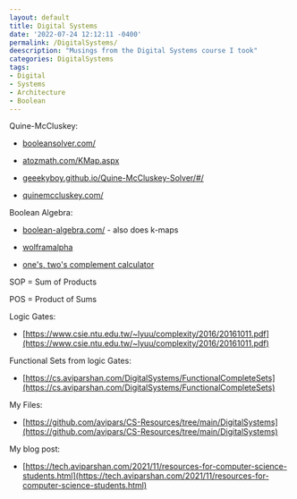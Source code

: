 ```yaml
---
layout: default
title: Digital Systems
date: '2022-07-24 12:12:11 -0400'
permalink: /DigitalSystems/
deescription: "Musings from the Digital Systems course I took"
categories: DigitalSystems
tags:
- Digital
- Systems
- Architecture 
- Boolean
---
```


Quine-McCluskey:

* [booleansolver.com/](http://www.booleansolver.com/)

* [atozmath.com/KMap.aspx](https://atozmath.com/KMap.aspx?q=quine&q1=0%2c1%2c2%2c3%2c4%2c6%2c8%2c9%2c10%2c11%2c12%2c14%2c21%2c23%2c29%2c31%60%60v%2c+w%2cx%2cy%2cz%601&do=1#PrevPart)

* [geeekyboy.github.io/Quine-McCluskey-Solver/#/](https://geeekyboy.github.io/Quine-McCluskey-Solver/#/) 

* [quinemccluskey.com/](http://quinemccluskey.com/)

Boolean Algebra:

* [boolean-algebra.com/](https://www.boolean-algebra.com/)  - also does k-maps 

* [wolframalpha](https://www.wolframalpha.com/input/?i=Z++XOR+%28V*X%29)

* [one's, two's complement calculator](https://manderc.com/apps/umrechner/index_eng.php)

SOP = Sum of Products

POS = Product of Sums

Logic Gates:

* [https://www.csie.ntu.edu.tw/~lyuu/complexity/2016/20161011.pdf](https://www.csie.ntu.edu.tw/~lyuu/complexity/2016/20161011.pdf)

Functional Sets from logic Gates:

* [https://cs.aviparshan.com/DigitalSystems/FunctionalCompleteSets](https://cs.aviparshan.com/DigitalSystems/FunctionalCompleteSets)


My Files:

* [https://github.com/avipars/CS-Resources/tree/main/DigitalSystems](https://github.com/avipars/CS-Resources/tree/main/DigitalSystems)

My blog post:

* [https://tech.aviparshan.com/2021/11/resources-for-computer-science-students.html](https://tech.aviparshan.com/2021/11/resources-for-computer-science-students.html)
